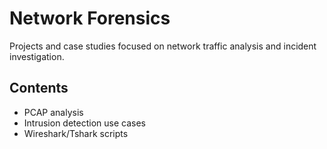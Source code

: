 # Network Forensics
Projects and case studies focused on network traffic analysis and incident investigation.

## Contents
- PCAP analysis
- Intrusion detection use cases
- Wireshark/Tshark scripts
